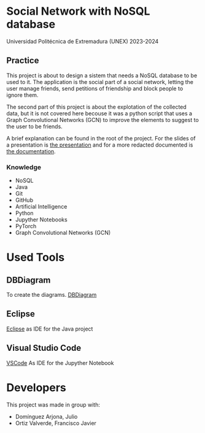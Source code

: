 # Social Network with NoSQL database

Universidad Politécnica de Extremadura (UNEX)
2023-2024

## Practice

This project is about to design a sistem that needs a NoSQL database to be used to it. The application is the social part of a social network, letting the user manage friends, send petitions of friendship and block people to ignore them.

The second part of this project is about the explotation of the collected data, but it is not covered here becouse it was a python script that uses a Graph Convolutional Networks (GCN) to improve the elements to suggest to the user to be friends. 

A brief explanation can be found in the root of the project. For the slides of a presentation is [the presentation](./Presentation.pdf) and for a more redacted documented is [the documentation](./Documentación.pdf).

### Knowledge

- NoSQL
- Java
- Git
- GitHub
- Artificial Intelligence
- Python
- Jupyther Notebooks
- PyTorch
- Graph Convolutional Networks (GCN)

# Used Tools

## DBDiagram

To create the diagrams. [DBDiagram](https://dbdiagram.io/home)

## Eclipse

[Eclipse](https://eclipseide.org/) as IDE for the Java project

## Visual Studio Code

[VSCode](https://code.visualstudio.com/) As IDE for the Jupyther Notebook

# Developers
This project was made in group with:

- Domínguez Arjona, Julio
- Ortiz Valverde, Francisco Javier